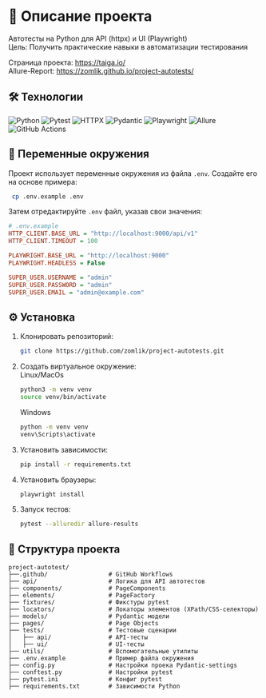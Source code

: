 # 🚀 Описание проекта  
Автотесты на Python для API (httpx) и UI (Playwright)  
Цель: Получить практические навыки в автоматизации тестирования  

Страница проекта: https://taiga.io/  
Allure-Report: https://zomlik.github.io/project-autotests/

## 🛠 Технологии
![Python](https://img.shields.io/badge/Python-3776AB?style=for-the-badge&logo=python&logoColor=white)
![Pytest](https://img.shields.io/badge/Pytest-0A9EDC?style=for-the-badge&logo=pytest&logoColor=white)
![HTTPX](https://img.shields.io/badge/HTTPX-00A98F?style=for-the-badge&logo=python&logoColor=white)
![Pydantic](https://img.shields.io/badge/Pydantic-920000?style=for-the-badge&logo=pydantic&logoColor=white)
![Playwright](https://img.shields.io/badge/Playwright-2EAD33?style=for-the-badge&logo=playwright&logoColor=white)
![Allure](https://img.shields.io/badge/Allure-FF6A00?style=for-the-badge&logo=allure&logoColor=white)
![GitHub Actions](https://img.shields.io/badge/GitHub_Actions-2088FF?style=for-the-badge&logo=github-actions&logoColor=white)

## 🧪 Переменные окружения
Проект использует переменные окружения из файла `.env`. Создайте его на основе примера:
   ```bash
    cp .env.example .env
   ```
Затем отредактируйте `.env` файл, указав свои значения:
```ini
# .env.example
HTTP_CLIENT.BASE_URL = "http://localhost:9000/api/v1"
HTTP_CLIENT.TIMEOUT = 100 

PLAYWRIGHT.BASE_URL = "http://localhost:9000"
PLAYWRIGHT.HEADLESS = False 

SUPER_USER.USERNAME = "admin"
SUPER_USER.PASSWORD = "admin"
SUPER_USER.EMAIL = "admin@example.com"
```
## ⚙️ Установка
1. Клонировать репозиторий:  
   ```bash
   git clone https://github.com/zomlik/project-autotests.git
   ```
2. Создать виртуальное окружение:  
   Linux/MacOs
   ```bash
   python3 -m venv venv
   source venv/bin/activate
   ```  
   Windows
   ```bash
   python -m venv venv
   venv\Scripts\activate
   ```
3. Установить зависимости:
   ```bash
   pip install -r requirements.txt
   ```
4. Установить браузеры:
   ```bash
   playwright install
   ```
5. Запуск тестов:
    ```bash
   pytest --alluredir allure-results
   ```
   
## 📁 Структура проекта
```
project-autotest/
├──.github/                 # GitHub Workflows
├── api/                    # Логика для API автотестов
├── components/             # PageComponents
├── elements/               # PageFactory
├── fixtures/               # Фикстуры pytest
├── locators/               # Локаторы элементов (XPath/CSS-селекторы)
├── models/                 # Pydantic модели
├── pages/                  # Page Objects
├── tests/                  # Тестовые сценарии
│   ├── api/                # API-тесты
│   ├── ui/                 # UI-тесты
├── utils/                  # Вспомогательные утилиты
├── .env.example            # Пример файла окружения
├── config.py               # Настройки проека Pydantic-settings
├── conftest.py             # Настройки pytest
├── pytest.ini              # Конфиг pytest
├── requirements.txt        # Зависимости Python
```
